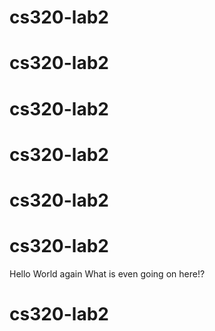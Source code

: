 # cs320-lab2
# cs320-lab2
# cs320-lab2
# cs320-lab2
# cs320-lab2
# cs320-lab2
Hello World again
What is even going on here!?
# cs320-lab2
